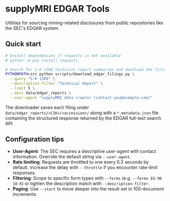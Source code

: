 # supplyMRI EDGAR Tools

Utilities for sourcing mining-related disclosures from public repositories like the SEC's EDGAR system.

## Quick start

```bash
# Install dependencies if requests is not available
# python -m pip install requests

# Search for S-K 1300 technical report summaries and download the first 5 results
PYTHONPATH=src python scripts/download_edgar_filings.py \
  --query "S-K 1300" \
  --description-filter "Technical Report" \
  --limit 5 \
  --dest data/edgar_reports \
  --user-agent "supplyMRI data crawler (contact-you@example.com)"
```

The downloader saves each filing under `data/edgar_reports/<CIK>/<accession>/` along with a `*.metadata.json` file containing the structured response returned by the EDGAR full-text search API.

## Configuration tips

- **User-Agent**: The SEC requires a descriptive user-agent with contact information. Override the default string via `--user-agent`.
- **Rate limiting**: Requests are throttled to one every 0.3 seconds by default. Increase the delay with `--throttle` if you encounter rate-limit responses.
- **Filtering**: Scope to specific form types with `--forms` (e.g. `--forms EX-96 10-K`) or tighten the description match with `--description-filter`.
- **Paging**: Use `--start` to move deeper into the result set in 100-document increments.
